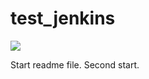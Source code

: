 # test_jenkins
<a href='http://localhost:8080/job/multistep_pipeline/'><img src='http://localhost:8080/buildStatus/icon?job=multistep_pipeline'></a>

Start readme file.
Second start.
